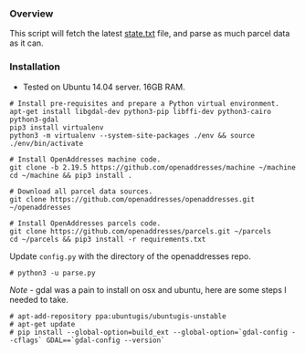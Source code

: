 ### Overview

This script will fetch the latest [state.txt](http://results.openaddresses.io/state.txt) file, and parse as much parcel data as it can.

### Installation

* Tested on Ubuntu 14.04 server. 16GB RAM.

```
# Install pre-requisites and prepare a Python virtual environment.
apt-get install libgdal-dev python3-pip libffi-dev python3-cairo python3-gdal
pip3 install virtualenv
python3 -m virtualenv --system-site-packages ./env && source ./env/bin/activate

# Install OpenAddresses machine code.
git clone -b 2.19.5 https://github.com/openaddresses/machine ~/machine
cd ~/machine && pip3 install .

# Download all parcel data sources.
git clone https://github.com/openaddresses/openaddresses.git ~/openaddresses

# Install OpenAddresses parcels code.
git clone https://github.com/openaddresses/parcels.git ~/parcels
cd ~/parcels && pip3 install -r requirements.txt
```

Update `config.py` with the directory of the openaddresses repo.

```
# python3 -u parse.py
```

*Note* - gdal was a pain to install on osx and ubuntu, here are some steps I needed to take.

```
# apt-add-repository ppa:ubuntugis/ubuntugis-unstable
# apt-get update
# pip install --global-option=build_ext --global-option=`gdal-config --cflags` GDAL==`gdal-config --version`
```
